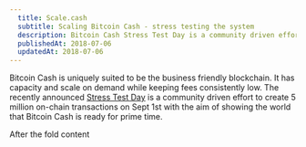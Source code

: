 ```yaml
---
  title: Scale.cash
  subtitle: Scaling Bitcoin Cash - stress testing the system
  description: Bitcoin Cash Stress Test Day is a community driven effort to create 5 million on-chain transactions during September 1st, with the aim of showing the world that Bitcoin Cash is ready for prime time.
  publishedAt: 2018-07-06
  updatedAt: 2018-07-06
---
```


Bitcoin Cash is uniquely suited to be the business friendly blockchain. It has capacity and scale on demand while keeping fees consistently low. The recently announced [Stress Test Day](https://stresstestbitcoin.cash/) is a community driven effort to create 5 million on-chain transactions on Sept 1st with the aim of showing the world that Bitcoin Cash is ready for prime time.

<!-- end -->

After the fold content